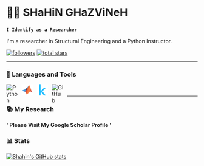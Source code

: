 # 🏄‍♂️ SHaHiN GHaZViNeH

**`I Identify as a Researcher`**

I'm a researcher in Structural Engineering and a Python Instructor.

   <p align="left">
      <a href="https://github.com/ShahinQazvineh?tab=followers">
         <img alt="followers" title="Follow me on Github" src="https://custom-icon-badges.demolab.com/github/followers/ShahinQazvineh?color=236ad3&labelColor=1155ba&style=for-the-badge&logo=person-add&label=Follow&logoColor=white"/></a>
      <a href="https://github.com/ShahinQazvineh?tab=repositories&sort=stargazers">
         <img alt="total stars" title="Total stars on GitHub" src="https://custom-icon-badges.demolab.com/github/stars/ShahinQazvineh?color=55960c&style=for-the-badge&labelColor=488207&logo=star"/></a>
   </p>

---

### 🧰 Languages and Tools
<img align="left" alt="Python" width="30px" title="Python" style="padding-right:10px;" src="https://cdn.jsdelivr.net/gh/devicons/devicon/icons/python/python-plain.svg" />
<img align="left" alt="Matlab" title="MATLAB" width="30px" style="padding-right:10px;" src="https://github.com/devicons/devicon/blob/v2.16.0/icons/matlab/matlab-original.svg" />

<!--
         <img align="left" alt="SQLite" title="SQLite" width="30px" style="padding-right:10px;" src="https://github.com/devicons/devicon/blob/v2.16.0/icons/sqlite/sqlite-original.svg" />
         <img align="left" alt="MySQL" title="MySQL" width="30px" style="padding-right:10px;" src="https://github.com/devicons/devicon/blob/v2.16.0/icons/mysql/mysql-original.svg" />
         <img align="left" alt="TensorFlow"  title="TensorFlow" width="30px" style="padding-right:10px;" src="https://github.com/devicons/devicon/blob/v2.16.0/icons/tensorflow/tensorflow-original.svg" />
         <img align="left" alt="Keras" title="Keras" width="30px" style="padding-right:10px;" src="https://github.com/devicons/devicon/blob/v2.16.0/icons/keras/keras-original.svg" />
         <img align="left" alt="PyTorch" title="PyTorch" width="30px" style="padding-right:10px;" src="https://github.com/devicons/devicon/blob/v2.16.0/icons/pytorch/pytorch-original.svg" />
         <img align="left" alt="scikit-learn" title="scikit-learn" width="30px" style="padding-right:10px;" src="https://github.com/devicons/devicon/blob/v2.16.0/icons/scikitlearn/scikitlearn-original.svg" />
         <img align="left" alt="pandas" title="pandas" width="30px" style="padding-right:10px;" src="https://github.com/devicons/devicon/blob/v2.16.0/icons/pandas/pandas-original.svg" />
         <img align="left" alt="Numpy" title="NumPy" width="30px" style="padding-right:10px;" src="https://github.com/devicons/devicon/blob/v2.16.0/icons/numpy/numpy-original.svg" />
         <img align="left" alt="Matplotlib" title="Matplotlib" width="30px" style="padding-right:10px;" src="https://github.com/devicons/devicon/blob/v2.16.0/icons/matplotlib/matplotlib-original.svg" />

-->
<img align="left" alt="Kaggle" title="Kaggle" width="30px" style="padding-right:10px;" src="https://github.com/devicons/devicon/blob/v2.16.0/icons/kaggle/kaggle-original.svg" />
<img align="left" alt="GitHub" title="GitHub" width="30px" style="padding-right:10px;" src="https://cdn.jsdelivr.net/gh/devicons/devicon/icons/github/github-original.svg" />
<br />
<hr>

### 📚 My Research

**' Please Visit My Google Scholar Profile '**
<!--

   <a href="https://ascelibrary.org/doi/abs/10.1061/PPSCFX.SCENG-1292">
     <img align="left" alt="ML Review" title="ML Applications in Structural Response Prediction: A Review" width="250px" height="150px" style="padding-right:100px;" src="https://github.com/user-attachments/assets/cb4c49fa-fd6f-4501-ba4d-6b52001a6f26" />
   </a>
   
   <a href="https://doi.org/10.1515/9783110791426-007">
     <img align="left" alt="Book Chapter" title="Vibration-based damage detection using a novel hybrid CNN-SVM approach" width="250px" height="150px" style="padding-right:100px;" src="https://github.com/user-attachments/assets/5044a812-035c-48cc-93ea-6fc5e3a1e63e" />
   </a>
   
   <a href="https://arxiv.org/abs/2110.15895">
     <img align="left" alt="ML Review" title="Application of 2-D CNNs for Damage Detection in Steel Frame Structures" width="250px" height="150px" style="padding-right:100px;" src="https://github.com/user-attachments/assets/9132314f-6422-4607-bf32-2fc9b464914e" />
   </a>
   
   <br clear="left"/>
   <br><br>
   <hr>

-->

### 📊 Stats

[![Shahin's GitHub stats](https://github-readme-stats.vercel.app/api?username=ShahinQazvineh&title_color=ff5733&text_color=c1c1c1&bg_color=000000&border_color=ff5733&icon_color=ff5733)](https://github.com/anuraghazra/github-readme-stats)


[LinkedIn]: https://www.linkedin.com/in/shahinghazvineh/
[Researchgate]: https://www.researchgate.net/profile/Shahin-Ghazvineh

